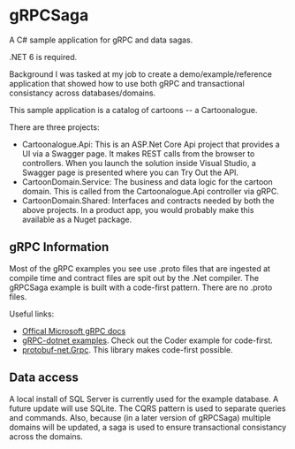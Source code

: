 # gRPCSaga
A C# sample application for gRPC and data sagas.

.NET 6 is required.

Background
I was tasked at my job to create a demo/example/reference application that showed how to use both gRPC and transactional consistancy across databases/domains.

This sample application is a catalog of cartoons -- a Cartoonalogue.

There are three projects:
- Cartoonalogue.Api: This is an ASP.Net Core Api project that provides a UI via a Swagger page. It makes REST calls from the browser to controllers. When you launch the solution inside Visual Studio, a Swagger page is presented where you can Try Out the API.
- CartoonDomain.Service: The business and data logic for the cartoon domain. This is called from the Cartoonalogue.Api controller via gRPC.
- CartoonDomain.Shared: Interfaces and contracts needed by both the above projects. In a product app, you would probably make this available as a Nuget package.

## gRPC Information
Most of the gRPC examples you see use .proto files that are ingested at compile time and contract files are spit out by the .Net compiler. The gRPCSaga example is built with a code-first pattern. There are no .proto files.

Useful links:
- [Offical Microsoft gRPC docs](https://docs.microsoft.com/en-us/aspnet/core/tutorials/grpc/grpc-start?view=aspnetcore-6.0&tabs=visual-studio)
- [gRPC-dotnet examples](https://github.com/grpc/grpc-dotnet/tree/master/examplesg). Check out the Coder example for code-first.
- [protobuf-net.Grpc](https://protobuf-net.github.io/protobuf-net.Grpc/gettingstarted). This library makes code-first possible.

## Data access
A local install of SQL Server is currently used for the example database. A future update will use SQLite. The CQRS pattern is used to separate queries and commands. Also, because (in a later version of gRPCSaga) multiple domains will be updated, a saga is used to ensure transactional consistancy across the domains.